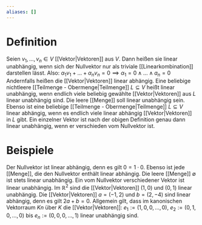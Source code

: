 ```yaml
---
aliases: []
---
```


# Definition
Seien $v_1, ...,v_n \in V$ [[Vektor|Vektoren]] aus $V$. Dann heißen sie linear unabhängig, wenn sich der Nullvektor nur als triviale [[Linearkombination]] darstellen lässt. Also: $\alpha_1 v_1 + ... + \alpha_n v_n = 0 \implies \alpha_1 = 0\wedge ... \wedge a_n = 0$
Andernfalls heißen die [[Vektor|Vektoren]] linear abhängig.
Eine beliebige nichtleere [[Teilmenge - Obermenge|Teilmenge]] $L \subseteq V$ heißt linear unabhängig, wenn endlich viele beliebig gewählte [[Vektor|Vektoren]] aus $L$ linear unabhängig sind. Die leere [[Menge]] soll linear unabhängig sein.
Ebenso ist eine beliebige [[Teilmenge - Obermenge|Teilmenge]] $L \subseteq V$ linear abhängig, wenn es endlich viele linear abhängig [[Vektor|Vektoren]] in $L$ gibt.
Ein einzelner Vektor ist nach der obigen Definition genau dann linear unabhängig, wenn er verschieden vom Nullvektor ist.

# Beispiele
Der Nullvektor ist linear abhängig, denn es gilt $0 = 1\cdot 0$. Ebenso ist jede [[Menge]], die den Nullvektor enthält linear abhängig.
Die leere [[Menge]] $\emptyset$ ist stets linear unabhängig.
Ein vom Nullvektor verschiedener Vektor ist linear unabhängig.
Im $\mathbb{R}^2$ sind die [[Vektor|Vektoren]] $(1,0)$ und $(0,1)$ linear unabhängig. Die [[Vektor|Vektoren]] $a=(−1,2)$ und $b=(2,−4)$ sind linear abhängig, denn es gilt $2a+b=0$.
Allgemein gilt, dass im kanonischen Vektorraum $Kn$ über $K$ die [[Vektor|Vektoren]]: $e_1:=(1,0,0,…,0)$, $e_2:=(0,1,0,…,0)$ bis $e_n:=(0,0,0,…,1)$ linear unabhängig sind.
